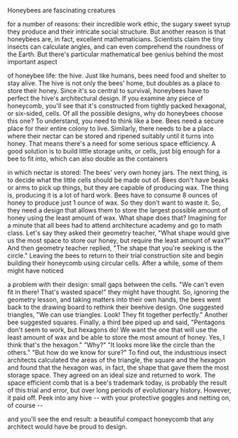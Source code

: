 
Honeybees are fascinating creatures 

for a number of reasons:
their incredible work ethic,
the sugary sweet syrup they produce
and their intricate social structure.
But another reason is 
that honeybees are, in fact,
excellent mathematicians.
Scientists claim the tiny insects 
can calculate angles,
and can even comprehend
the roundness of the Earth.
But there&#39;s particular
mathematical bee genius
behind the most important aspect 

of honeybee life: the hive.
Just like humans, bees need food
and shelter to stay alive.
The hive is not only the bees&#39; home,
but doubles as a place
to store their honey.
Since it&#39;s so central to survival,
honeybees have to perfect
the hive&#39;s architectural design.
If you examine any piece of honeycomb,
you&#39;ll see that it&#39;s constructed from
tightly packed hexagonal, 
or six-sided, cells.
Of all the possible designs,
why do honeybees choose this one?
To understand, you need
to think like a bee.
Bees need a secure place 
for their entire colony to live.
Similarly, there needs to be a place
where their nectar can 
be stored and ripened suitably
until it turns into honey.
That means there&#39;s a need
for some serious space efficiency.
A good solution is to build
little storage units, or cells,
just big enough for a bee to fit into,
which can also double as the containers

in which nectar is stored:
The bees&#39; very own honey jars.
The next thing, is to decide what
the little cells should be made out of.
Bees don&#39;t have beaks
or arms to pick up things,
but they are capable of producing wax.
The thing is, producing it 
is a lot of hard work.
Bees have to consume 8 ounces of honey
to produce just 1 ounce of wax.
So they don&#39;t want to waste it.
So, they need a design 
that allows them to store
the largest possible amount of honey
using the least amount of wax.
What shape does that?
Imagining for a minute 
that all bees had to
attend architecture academy 
and go to math class.
Let&#39;s say they asked 
their geometry teacher,
&quot;What shape would give us
the most space to store our honey,
but require the least amount of wax?&quot;
And then geometry teacher replied,
&quot;The shape that you&#39;re seeking 
is the circle.&quot;
Leaving the bees to return
to their trial construction site
and begin building their honeycomb
using circular cells.
After a while, some of them 
might have noticed

a problem with their design:
small gaps between the cells.
&quot;We can&#39;t even fit in there! 
That&#39;s wasted space!&quot;
they might have thought.
So, ignoring the geometry lesson,
and taking matters into their own hands,
the bees went back to the drawing board
to rethink their beehive design.
One suggested triangles,
&quot;We can use triangles. Look! 
They fit together perfectly.&quot;
Another bee suggested squares.
Finally, a third bee piped up and said,
&quot;Pentagons don&#39;t seem to work, 
but hexagons do!
We want the one that will use 
the least amount of wax
and be able to store 
the most amount of honey.
Yes, I think that&#39;s the hexagon.&quot;
&quot;Why?&quot;
&quot;It looks more like the circle 
than the others.&quot;
&quot;But how do we know for sure?&quot;
To find out, the industrious 
insect architects
calculated the areas of the triangle,
the square and the hexagon
and found that the hexagon was, in fact,
the shape that gave them
the most storage space.
They agreed on an ideal size 
and returned to work.
The space efficient comb that 
is a bee&#39;s trademark today,
is probably the result 
of this trial and error,
but over long periods 
of evolutionary history.
However, it paid off.
Peek into any hive --
with your protective goggles 
and netting on, of course --

and you&#39;ll see the end result: 
a beautiful compact honeycomb
that any architect would have 
be proud to design.
